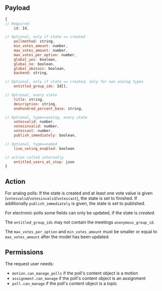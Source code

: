 ## Payload
```js
{
// Required
    id: Id,

// Optional, only if state == created
    pollmethod: string,
    min_votes_amount: number,
    max_votes_amount: number,
    max_votes_per_option: number,
    global_yes: boolean,
    global_no: boolean,
    global_abstain: boolean,
    backend: string,

// Optional, only if state == created, only for non analog types
    entitled_group_ids: Id[],

// Optional, every state
    title: string,
    description: string,
    onehundred_percent_base: string,

// Optional, type==analog, every state
    votesvalid: number,
    votesinvalid: number,
    votescast: number,
    publish_immediately: boolean,

// Optional, type==named
    live_voting_enabled: boolean

// action called internally
    entitled_users_at_stop: json
}
```

## Action
For analog polls: If the state is created and at least one vote value is given (`votesvalid`/`votesinvalid`/`votescast`), the state is set to finished. If additionally `publish_immediately` is given, the state is set to published.

For electronic polls some fields can only be updated, if the state is *created*.

The `entitled_group_ids` may not contain the meetings `anonymous_group_id`.

The `max_votes_per_option` and `min_votes_amount` must be smaller or equal to `max_votes_amount` after the model has been updated.

## Permissions
The request user needs:
- `motion.can_manage_polls` if the poll's content object is a motion
- `assignment.can_manage` if the poll's content object is an assignment
- `poll.can_manage` if the poll's content object is a topic

